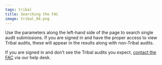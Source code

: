 ```yaml
---
tags: tribal
title: Searching the FAC
image: tribal_04.png
---
```


Use the parameters along the left-hand side of the page to search single audit submissions. If you are signed in and have the proper access to view Tribal audits, these will appear in the results along with non-Tribal audits.

If you are signed in and don’t see the Tribal audits you expect, [contact the FAC](https://support.fac.gov/hc/en-us/requests/new) via our help desk.

